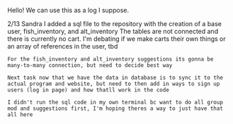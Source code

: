Hello! We can use this as a log I suppose.

2/13 Sandra
    I added a sql file to the repository with the creation of a base user, fish_inventory, and alt_inventory
    The tables are not connected and there is currently no cart. I'm debating if we make carts their own things or an array of references in the user, tbd

    For the fish_inventory and alt_inventory suggestions its gonna be many-to-many connection, but need to decide best way

    Next task now that we have the data in database is to sync it to the actual program and website, but need to then add in ways to sign up users (log in page) and how thatll work in the code

    I didn't run the sql code in my own terminal bc want to do all group mod and suggestions first, I'm hoping theres a way to just have that all here